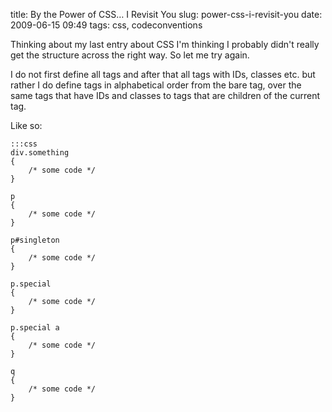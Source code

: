 title: By the Power of CSS… I Revisit You
slug: power-css-i-revisit-you
date: 2009-06-15 09:49
tags: css, codeconventions

Thinking about my last entry about CSS I'm thinking I probably didn't really get the structure across the right way. So let me try again.

I do not first define all tags and after that all tags with IDs, classes etc. but rather I do define tags in alphabetical order from the bare tag, over the same tags that have IDs and classes to tags that are children of the current tag.

Like so:

	:::css
	div.something
	{
		/* some code */
	}

	p
	{
		/* some code */
	}

	p#singleton
	{
		/* some code */
	}

	p.special
	{
		/* some code */
	}

	p.special a
	{
		/* some code */
	}

	q
	{
		/* some code */
	}

